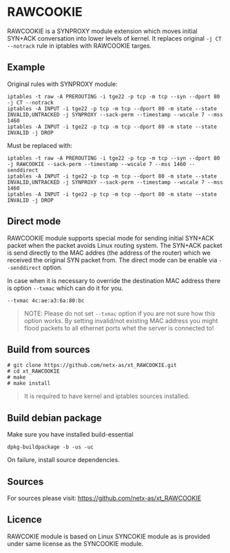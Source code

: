 RAWCOOKIE
=======

RAWCOOKIE is a SYNPROXY module extension which moves initial SYN+ACK conversation into lower levels of kernel. It replaces original `-j CT --notrack` rule in iptables with RAWCOOKIE targes.

Example
---------------

Original rules with SYNPROXY module:
```
iptables -t raw -A PREROUTING -i tge22 -p tcp -m tcp --syn --dport 80 -j CT --notrack
iptables -A INPUT -i tge22 -p tcp -m tcp --dport 80 -m state --state INVALID,UNTRACKED -j SYNPROXY --sack-perm --timestamp --wscale 7 --mss 1460
iptables -A INPUT -i tge22 -p tcp -m tcp --dport 80 -m state --state INVALID -j DROP
```

Must be replaced with:
```
iptables -t raw -A PREROUTING -i tge22 -p tcp -m tcp --syn --dport 80 -j RAWCOOKIE --sack-perm --timestamp --wscale 7 --mss 1460 --senddirect
iptables -A INPUT -i tge22 -p tcp -m tcp --dport 80 -m state --state INVALID,UNTRACKED -j SYNPROXY --sack-perm --timestamp --wscale 7 --mss 1460
iptables -A INPUT -i tge22 -p tcp -m tcp --dport 80 -m state --state INVALID -j DROP
```


Direct mode
---------------

RAWCOOKIE module supports special mode for sending initial SYN+ACK packet when the packet avoids Linux routing system. The SYN+ACK packet is send directly to the MAC addres (the address of the router)  which we received the original SYN packet from. The direct mode can be enable via `--senddirect` option.

In case when it is necessary to override the destination MAC address there is option `--txmac` which can do it for you.

```--txmac 4c:ae:a3:6a:80:bc```

> NOTE: Please do not set `--txmac` option if you are not sure how this option works. By setting invalid/not existing MAC address you might flood packets to all ethernet ports whet the server is connected to!


Build from sources
---------------

```
# git clone https://github.com/netx-as/xt_RAWCOOKIE.git
# cd xt_RAWCOOKIE
# make
# make install
```

> It is required to have kernel and iptables sources installed.

Build debian package
---------------

Make sure you have installed build-essential

```
dpkg-buildpackage -b -us -uc
```

On failure, install source dependencies.

Sources
---------------

For sources please visit: https://github.com/netx-as/xt_RAWCOOKIE


Licence
---------------

RAWCOKIE module is based on Linux SYNCOKIE module as is provided under same license as the SYNCOOKIE module.
